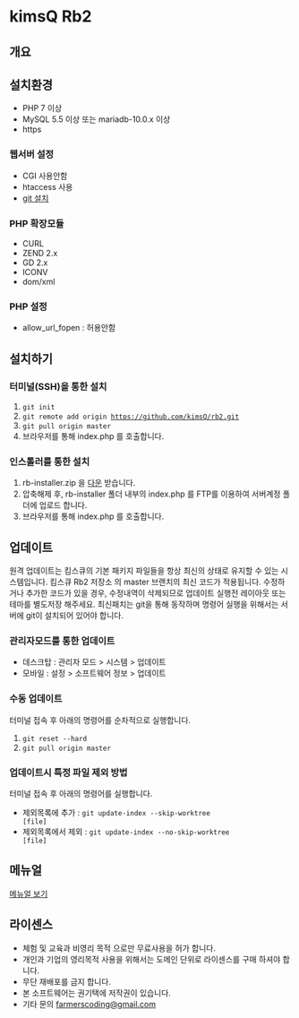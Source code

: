 # kimsQ Rb2

## 개요

## 설치환경

- PHP 7 이상
- MySQL 5.5 이상 또는 mariadb-10.0.x 이상
- https

### 웹서버 설정
- CGI 사용안함
- htaccess 사용
- [git 설치](https://git-scm.com/book/ko/v2/%EC%8B%9C%EC%9E%91%ED%95%98%EA%B8%B0-Git-%EC%84%A4%EC%B9%98)


### PHP 확장모듈
- CURL
- ZEND 2.x
- GD 2.x
- ICONV
- dom/xml

### PHP 설정
- allow_url_fopen : 허용안함


## 설치하기

### 터미널(SSH)을 통한 설치
1. <code>git init</code>
1. <code>git remote add origin https://github.com/kimsQ/rb2.git</code>
1. <code>git pull origin master</code>
1. 브라우저를 통해 index.php 를 호출합니다.

### 인스톨러를 통한 설치
1. rb-installer.zip 을 [다운](https://github.com/kimsQ/rb2/archive/installer.zip) 받습니다.
1. 압축해제 후, rb-installer 폴더 내부의 index.php 를 FTP를 이용하여 서버계정 폴더에 업로드 합니다.
1. 브라우저를 통해 index.php 를 호출합니다.

## 업데이트
원격 업데이트는 킴스큐의 기본 패키지 파일들을 항상 최신의 상태로 유지할 수 있는 시스템입니다.
킴스큐 Rb2 저장소 의 master 브랜치의 최신 코드가 적용됩니다.
수정하거나 추가한 코드가 있을 경우, 수정내역이 삭제되므로 업데이트 실행전 레이아웃 또는 테마를 별도저장 해주세요.
최신패치는 git을 통해 동작하며 명령어 실행을 위해서는 서버에 git이 설치되어 있어야 합니다.

### 관리자모드를 통한 업데이트
- 데스크탑 : 관리자 모드 > 시스템 > 업데이트
- 모바일 : 설정 > 소프트웨어 정보 > 업데이트

### 수동 업데이트
터미널 접속 후 아래의 명령어를 순차적으로 실행합니다.
1. <code>git reset --hard</code>
1. <code>git pull origin master</code>

### 업데이트시 특정 파일 제외 방법
터미널 접속 후 아래의 명령어를 실행합니다.
- 제외목록에 추가 :  <code>git update-index --skip-worktree [file]</code>
- 제외목록에서 제외 :  <code>git update-index --no-skip-worktree [file]</code>

## 메뉴얼

[메뉴얼 보기](http://kimsq.com/docs)


## 라이센스
- 체험 및 교육과 비영리 목적 으로만 무료사용을 허가 합니다.
- 개인과 기업의 영리목적 사용을 위해서는 도메인 단위로 라이센스를 구매 하셔야 합니다.
- 무단 재배포를 금지 합니다.
- 본 소프트웨어는 권기택에 저작권이 있습니다.
- 기타 문의 farmerscoding@gmail.com
